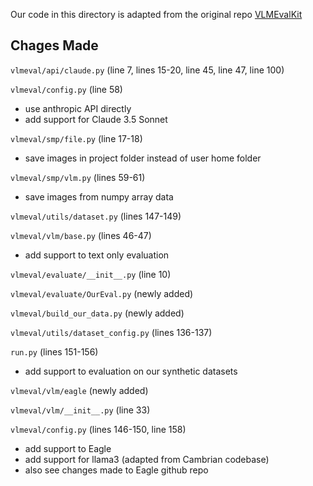Our code in this directory is adapted from the original repo [VLMEvalKit](https://github.com/open-compass/VLMEvalKit/tree/8106439c2d3b07353c84374bebdd947d4ec16a8f)

## Chages Made

`vlmeval/api/claude.py` (line 7, lines 15-20, line 45, line 47, line 100)

`vlmeval/config.py` (line 58)

- use anthropic API directly
- add support for Claude 3.5 Sonnet

`vlmeval/smp/file.py` (line 17-18)

- save images in project folder instead of user home folder

`vlmeval/smp/vlm.py` (lines 59-61)

- save images from numpy array data 

`vlmeval/utils/dataset.py` (lines 147-149)

`vlmeval/vlm/base.py` (lines 46-47)

- add support to text only evaluation

`vlmeval/evaluate/__init__.py` (line 10)

`vlmeval/evaluate/OurEval.py` (newly added)

`vlmeval/build_our_data.py` (newly added)

`vlmeval/utils/dataset_config.py` (lines 136-137)

`run.py` (lines 151-156)

- add support to evaluation on our synthetic datasets

`vlmeval/vlm/eagle` (newly added)

`vlmeval/vlm/__init__.py` (line 33)

`vlmeval/config.py` (lines 146-150, line 158)

- add support to Eagle
- add support for llama3 (adapted from Cambrian codebase)
- also see changes made to Eagle github repo
